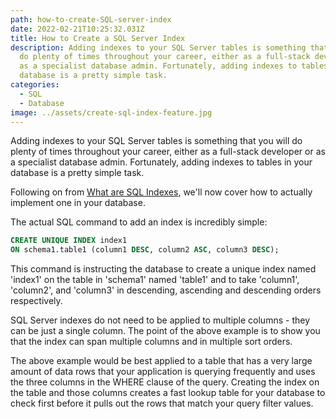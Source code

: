```yaml
---
path: how-to-create-SQL-server-index
date: 2022-02-21T10:25:32.031Z
title: How to Create a SQL Server Index
description: Adding indexes to your SQL Server tables is something that you will
  do plenty of times throughout your career, either as a full-stack developer or
  as a specialist database admin. Fortunately, adding indexes to tables in your
  database is a pretty simple task.
categories:
  - SQL
  - Database
image: ../assets/create-sql-index-feature.jpg
---
```

Adding indexes to your SQL Server tables is something that you will do plenty of times throughout your career, either as a full-stack developer or as a specialist database admin. Fortunately, adding indexes to tables in your database is a pretty simple task. 

Following on from [What are SQL Indexes](https://www.mickpatterson.com.au/blog/what-is-a-sql-index), we'll now cover how to actually implement one in your database.

The actual SQL command to add an index is incredibly simple:

```sql
CREATE UNIQUE INDEX index1 
ON schema1.table1 (column1 DESC, column2 ASC, column3 DESC);
```

This command is instructing the database to create a unique index named 'index1' on the table in 'schema1' named 'table1' and to take 'column1', 'column2', and 'column3' in descending, ascending and descending orders respectively.

SQL Server indexes do not need to be applied to multiple columns - they can be just a single column. The point of the above example is to show you that the index can span multiple columns and in multiple sort orders. 

The above example would be best applied to a table that has a very large amount of data rows that your application is querying frequently and uses the three columns in the WHERE clause of the query. Creating the index on the table and those columns creates a fast lookup table for your database to check first before it pulls out the rows that match your query filter values.